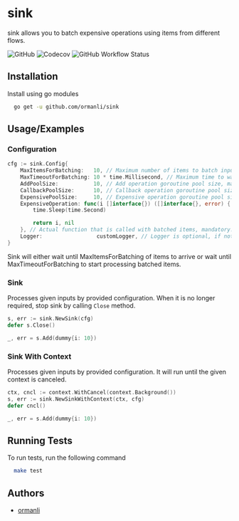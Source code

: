 # sink

sink allows you to batch expensive operations using items from different flows.

![GitHub](https://img.shields.io/github/license/ormanli/sink)
![Codecov](https://img.shields.io/codecov/c/github/ormanli/sink)
![GitHub Workflow Status](https://img.shields.io/github/workflow/status/ormanli/sink/test)

## Installation

Install using go modules

```bash 
  go get -u github.com/ormanli/sink
```

## Usage/Examples

### Configuration

```go
cfg := sink.Config{
    MaxItemsForBatching:   10, // Maximum number of items to batch inputs, mandatory, can't be less than 1.
    MaxTimeoutForBatching: 10 * time.Millisecond, // Maximum time to wait for inputs, mandatory, can't be less than 1 millisecond.
    AddPoolSize:           10, // Add operation goroutine pool size, mandatory, can't be less than 1.
    CallbackPoolSize:      10, // Callback operation goroutine pool size, mandatory, can't be less than 1.
    ExpensivePoolSize:     10, // Expensive operation goroutine pool size, mandatory, can't be less than 1.
    ExpensiveOperation: func(i []interface{}) ([]interface{}, error) {
        time.Sleep(time.Second)

        return i, nil
    }, // Actual function that is called with batched items, mandatory.
    Logger:                 customLogger, // Logger is optional, if not provided log package used.
}
```
Sink will either wait until MaxItemsForBatching of items to arrive or wait until MaxTimeoutForBatching to start processing batched items.


### Sink

Processes given inputs by provided configuration. When it is no longer required, stop sink by calling `Close` method.

```go
s, err := sink.NewSink(cfg)
defer s.Close()

_, err = s.Add(dummy{i: 10})
```

### Sink With Context

Processes given inputs by provided configuration. It will run until the given context is canceled.

```go
ctx, cncl := context.WithCancel(context.Background())
s, err := sink.NewSinkWithContext(ctx, cfg)
defer cncl()

_, err = s.Add(dummy{i: 10})
```

## Running Tests

To run tests, run the following command

```bash
  make test
```

## Authors

- [ormanli](https://www.github.com/ormanli)
